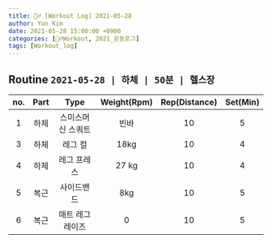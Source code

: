 ```yaml
---
title: 🏋️‍♂️ [Workout Log] 2021-05-28
author: Yon Kim
date: 2021-05-28 15:00:00 +0900
categories: [🏋️‍♂️Workout, 2021_운동로그]
tags: [Workout_log]
---
```


## Routine `2021-05-28 | 하체 | 50분 | 헬스장`


| no. | Part |           Type            | Weight(Rpm) | Rep(Distance) | Set(Min) |
| :-: | :--: | :-----------------------: | :---------: | :-----------: | :------: |
|  1  | 하체 | 스미스머신 스쿼트|    빈바    |      10       |    5     |
|  3  | 하체 |      레그 컬     |      18kg      |      10       |    4     |
|  4  | 하체 |        레그 프레스         |    27 kg     |      10       |    4     |
|  5  | 복근 |         사이드밴드         |   8kg   |      10       |    5     |
|  6  | 복근|         매트 레그레이즈         |    0     |      10       |    5     |
